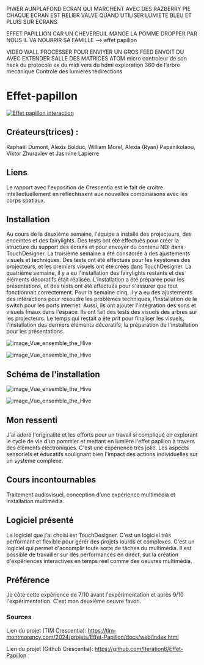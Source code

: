 PIWER AUNPLAFOND
ECRAN QUI MARCHENT AVEC DES RAZBERRY PIE
CHAQUE ECRAN EST RELIER
VALVE QUAND UTILISER LUMIETE BLEU
ET PLUIS SUR ECRANS

EFFET PAPILLION CAR UN CHEVEREUIL MANGE LA POMME DROPPER PAR NOUS
IL VA NOURRIR SA FAMILLE —> effet papilion

VIDEO WALL PROCESSER POUR ENVIYER UN GROS FEED
ENVOIT DU AVEC EXTENDER SALLE DES MATRICES
ATOM micro controleur de son
hack du protocole
ex du midi vers du hdmi
exploration 360 de l’arbre mecanique
Controle des lumieres redirections

# Effet-papillon

[![Effet papillon interaction](https://github.com/PerformX2/H24_V11_inspirations_CRUZ/blob/9e7ae80213bb99786f4815810f2ac7a35f9122bb/Crescentia/Crescentia_Effet_Papillon/M%C3%A9dias/Effet_papillon_interaction.png)](https://www.youtube.com/watch?v=18TErCwIg-4&list=PLcwpEbanae5Jt3niuv6kGI_GReuVFyAzD&index=2)

## Créateurs(trices) :
Raphaël Dumont, Alexis Bolduc, William Morel, Alexia (Ryan) Papanikolaou, Viktor Zhuravlev et Jasmine Lapierre


## Liens
Le rapport avec l'exposition de Crescentia est le fait de croître intellectuellement en réfléchissent aux nouvelles combinaisons avec les corps spatiaux.


## Installation 
Au cours de la deuxième semaine, l'équipe a installé des projecteurs, des enceintes et des fairylights. Des tests ont été effectués pour créer la structure du support des écrans et pour envoyer du contenu NDI dans TouchDesigner. La troisième semaine a été consacrée à des ajustements visuels et techniques. Des tests ont été effectués pour les keystones des projecteurs, et les premiers visuels ont été créés dans TouchDesigner. La quatrième semaine, il y a eu l'installation des fairylights restants et des éléments décoratifs était réalisée. L'installation a été préparée pour les présentations, et des tests ont été effectués pour s'assurer que tout fonctionnait correctement. Pour la semaine cinq, il y a eu des ajustements des intéractions pour résoudre les problèmes techniques, l'installation de la switch pour les ports internet. Aussi, ils ont ajouter l'intégration des sons et visuels finaux dans l'espace. Ils ont fait des tests des visuels des arbres sur les projecteurs. Le temps qui restait a été prit pour finaliser les visuels, l'installation des derniers éléments décoratifs, la préparation de l'installation pour les présentations.

 
![image_Vue_ensemble_the_Hive](Medias/Vue_ensemble_the_Hive.JPG)

![image_Vue_ensemble_the_Hive](Medias/Vue_ensemble_the_Hive.JPG)


## Schéma de l'installation

![image_Vue_ensemble_the_Hive](Medias/Vue_ensemble_the_Hive.JPG)

![image_Vue_ensemble_the_Hive](Medias/Vue_ensemble_the_Hive.JPG)


## Mon ressenti
J'ai adoré l'originalité et les efforts pour un travail si compliqué en explorant le cycle de vie d'un pommier et mettant en lumière l'effet papillon à travers des éléments électroniques. C'est une expérience très jolie. Les aspects sensoriels et éducatifs soulignant bien l'impact des actions individuelles sur un système complexe. 


## Cours incontournables
Traitement audiovisuel, conception d’une expérience multimédia et installation multimédia.


## Logiciel présenté
Le logiciel que j'ai choisi est TouchDesigner. C'est un logiciel très performant et flexible pour gérér des projets lourds et complexes. C'est un logiciel qui permet d'accomplir toute sorte de tâches du multimédia. Il est possible de travailler sur des performances en direct, sur la création d'expériences interactives en temps réel comme des oeuvres multimédia. 


## Préférence
Je côte cette expérience de 7/10 avant l'expérimentation et après 9/10 l'expérimentation. C'est mon deuxième oeuvre favori.


### Sources
Lien du projet (TIM Crescentia):
https://tim-montmorency.com/2024/projets/Effet-Papillon/docs/web/index.html

Lien du projet (Github Crescentia):
https://github.com/Iteration6/Effet-Papillon
